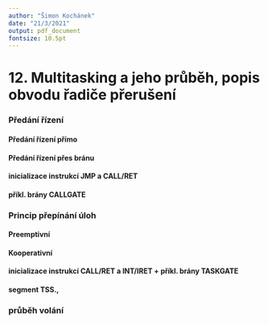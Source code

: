 ```yaml
---
author: "Šimon Kochánek"
date: "21/3/2021"
output: pdf_document
fontsize: 10.5pt
---
```


<style type="text/css">
  body{
    font-size: 10.5pt;
  }
</style>

# 12. Multitasking a jeho průběh, popis obvodu řadiče přerušení

### Předání řízení 


    
#### Předání řízení přímo

#### Předání řízení přes bránu 

#### inicializace instrukcí JMP a CALL/RET 

#### příkl. brány  CALLGATE

### Princip přepínání úloh 

#### Preemptivní

#### Kooperativní

#### inicializace instrukcí CALL/RET a INT/IRET + příkl. brány TASKGATE

#### segment TSS.,

### průběh volání 